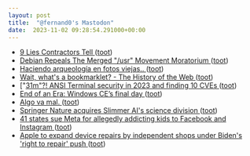 ```yaml
---
layout: post
title:  "@fernand0's Mastodon"
date:  2023-11-02 09:28:54.291000+00:00
---
```

*  [9 Lies Contractors Tell ](https://lifehacker.com/9-lies-contractors-tell-185096718) ([toot](https://mastodon.social/@fernand0/111340246418847562))
*  [Debian Repeals The Merged "/usr" Movement Moratorium ](https://www.phoronix.com/news/Debian-Repeats-Merged-Usr-Bloc) ([toot](https://mastodon.social/@fernand0/111340036482098777))
*  [Haciendo arqueología en fotos viejas.. ](https://mastodon.social/@fernand0/111339592485890168) ([toot](https://mastodon.social/@fernand0/111339592485890168))
*  [Wait, what's a bookmarklet? - The History of the Web ](https://thehistoryoftheweb.com/postscript/wait-whats-a-bookmarklet) ([toot](https://mastodon.social/@fernand0/111336981988919759))
*  ["[31m"?! ANSI Terminal security in 2023 and finding 10 CVEs ](https://dgl.cx/2023/09/ansi-terminal-securit) ([toot](https://mastodon.social/@fernand0/111336781921314907))
*  [End of an Era: Windows CE’s final day ](https://www.hpcfactor.com/news/871/end-of-an-era-windows-ces-final-da) ([toot](https://mastodon.social/@fernand0/111336528223855902))
*  [Algo va mal. ](https://avecesunafoto.wordpress.com/2023/11/01/algo-va-mal) ([toot](https://mastodon.social/@fernand0/111336370688816587))
*  [Springer Nature acquires Slimmer AI's science division ](https://tech.eu/2023/10/25/springer-nature-acquires-slimmer-ais-science-division) ([toot](https://mastodon.social/@fernand0/111336275463229151))
*  [41 states sue Meta for allegedly addicting kids to Facebook and Instagram ](https://arstechnica.com/tech-policy/2023/10/41-states-sue-meta-for-allegedly-addicting-kids-to-facebook-and-instagram) ([toot](https://mastodon.social/@fernand0/111336051689764964))
*  [Apple to expand device repairs by independent shops under Biden's 'right to repair' push ](https://www.neowin.net/news/apple-to-expand-device-repairs-by-independent-shops-under-bidens-right-to-repair-push) ([toot](https://mastodon.social/@fernand0/111335826620661440))
